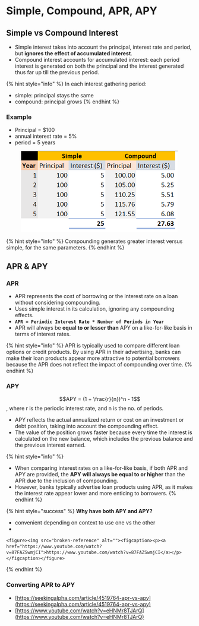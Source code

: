 # Simple, Compound, APR, APY

## Simple vs Compound Interest

* Simple interest takes into account the principal, interest rate and period, but **ignores the effect of accumulated interest**.
* Compound interest accounts for accumulated interest: each period interest is generated on both the principal and the interest generated thus far up till the previous period.

{% hint style="info" %}
In each interest gathering period:

* simple: principal stays the same
* compound: principal grows
{% endhint %}

### Example

* Principal = $100
* annual interest rate = 5%
* period = 5 years

<figure><img src="../.gitbook/assets/image (146).png" alt=""><figcaption></figcaption></figure>

{% hint style="info" %}
Compounding generates greater interest versus simple, for the same parameters.
{% endhint %}

## APR & APY

### APR

* APR represents the cost of borrowing or the interest rate on a loan without considering compounding.
* Uses simple interest in its calculation, ignoring any compounding effects.
* **`APR = Periodic Interest Rate * Number of Periods in Year`**
* APR will always be **equal to or lesser than** APY on a like-for-like basis in terms of interest rates.

{% hint style="info" %}
APR is typically used to compare different loan options or credit products. By using APR in their advertising, banks can make their loan products appear more attractive to potential borrowers because the APR does not reflect the impact of compounding over time.
{% endhint %}

### APY

$$APY  = (1 + \frac{r}{n})^n - 1$$, where r is the periodic interest rate, and n is the no. of periods.

* APY reflects the actual annualized return or cost on an investment or debt position, taking into account the compounding effect.
* The value of the position grows faster because every time the interest is calculated on the new balance, which includes the previous balance and the previous interest earned.

{% hint style="info" %}
* When comparing interest rates on a like-for-like basis, if both APR and APY are provided, the **APY will always be equal to or higher** than the APR due to the inclusion of compounding.&#x20;
* However, banks typically advertise loan products using APR, as it makes the interest rate appear lower and more enticing to borrowers.
{% endhint %}

{% hint style="success" %}
**Why have both APY and APY?**

* convenient depending on context to use one vs the other
*

    <figure><img src="broken-reference" alt=""><figcaption><p><a href="https://www.youtube.com/watch?v=87FAZSwmjCI">https://www.youtube.com/watch?v=87FAZSwmjCI</a></p></figcaption></figure>
{% endhint %}

### Converting APR to APY

* [https://seekingalpha.com/article/4519764-apr-vs-apy](https://seekingalpha.com/article/4519764-apr-vs-apy)
* [https://www.youtube.com/watch?v=eHNMr8TJArQ](https://www.youtube.com/watch?v=eHNMr8TJArQ)
